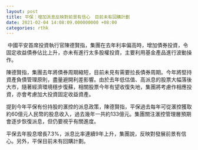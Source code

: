 ```yaml
---
layout: post
title: 平保：增加派息反映對前景有信心　目前未有回購計劃
date: 2021-02-04 14:08:09.000000000 +08:00
categories: rthk
---
```


 中國平安首席投資執行官陳德賢指，集團在去年利率偏高時，增加債券投資，令固定收益債券佔比上升，亦未有進行太多股權投資，主要利用基金產品進行波動操作。

陳德賢指，集團去年將債券周期縮短，目前未見有需要拉長債券周期。今年將堅持資產負債管理原則，盡量避開利差影響。由於去年低估值、高派息的股票大幅落後大市，隨著經濟環境穩步復蘇，相關股票今年有望收復失地，集團將考慮作相應投資，亦會考慮加大投資固定收益資產。

提到今年平保有份持股的滙控的派息政策，陳德賢指，平保過去每年可從滙控獲取約60億元人民幣的股息收入，過去幾年一共約133億元。集團關注滙控管理層預期會逐步恢復派息，但仍要視乎有關進度。 

平保去年股息增長7.3%，派息比率連續9年上升，集團說，反映對發展前景有信心。另外，平保目前未有回購計劃。
